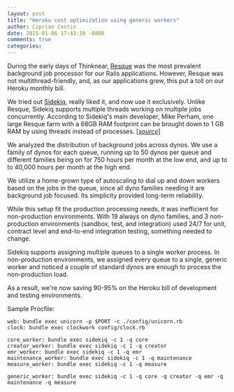```yaml
---
layout: post
title: "Heroku cost optimization using generic workers"
author: Ciprian Costin
date: 2015-01-06 17:43:10 -0800
comments: true
categories: 
---
```


During the early days of Thinknear, <a href="https://github.com/resque/resque" target="_blank">Resque</a> was the most prevalent background job processor for our Rails applications.
However, Resque was not multithread-friendly, and, as our applications grew, this put a toll on our Heroku monthly bill.

We tried out <a href="http://sidekiq.org" target="_blank">Sidekiq</a>, really liked it, and now use it exclusively. Unlike Resque, Sidekiq supports multiple threads 
working on multiple jobs concurrently.
According to Sidekiq's main developer, Mike Perham, one large Resque farm with a 68GB RAM footprint can be brought down to 1 GB RAM by using threads instead of processes. 
[<a href="https://github.com/mperham/sidekiq/wiki/Internals" target="_blank">*source*</a>]

<!-- more -->

We analyzed the distribution of background jobs across dynos. 
We use a family of dynos for each queue, running up to 50 dynos per queue and different families being on for 750 hours per month at the low end, and up to to 40,000 hours 
per month at the high end.

We utilize a home-grown type of autoscaling to dial up and down workers based on the jobs in the queue, since all dyno families needing it are background job focused. 
Its simplicity provided long-term reliability.

While this setup fit the production processing needs, it was inefficient for non-production environments.
With 19 always on dyno families, and 3 non-production environments (sandbox, test, and integration) used 24/7 for unit, contract level and end-to-end integration testing, 
something needed to change.

Sidekiq supports assigning multiple queues to a single worker process. In non-production environments, we assigned every queue to a single, generic worker and 
noticed a couple of standard dynos are enough to process the non-production load. 

As a result, we're now saving 90-95% on the Heroku bill of development and testing environments.

Sample Procfile:

`web: bundle exec unicorn -p $PORT -c ./config/unicorn.rb`  
`clock: bundle exec clockwork config/clock.rb`

`core_worker: bundle exec sidekiq -c 1 -q core`  
`creator_worker: bundle exec sidekiq -c 1 -q creator`  
`emr_worker: bundle exec sidekiq -c 1 -q emr`  
`maintenance_worker: bundle exec sidekiq -c 1 -q maintenance`  
`measure_worker: bundle exec sidekiq -c 1 -q measure`

`generic_worker: bundle exec sidekiq -c 1 -q core -q creator -q emr -q maintenance -q measure`
